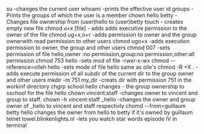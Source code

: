 su -changes the current user
whoami -prints the effective user id
groups -Prints the groups of which the user is a member
chown hello betty -Changes file ownership from (user)hello to (user)betty
touch - creates empty new file
chmod u+x [file] - adds adds executive permssion to the owner of the file
chmod ug+x,o+r -adds permission to owner and the group ownerwith read permission to other users
chmod ugo+x -adds execution permission to owner, the group and other users
chmod 007 -sets permission of file hello,owner :no permission,group:no permission,other:all permission
chmod 753 hello -sets mod of file  -rwxr-x-wx
chmod --reference=olleh hello  -sets mode of file hello same as olle's
chmod -R +X . -adds execute permission of all subdir of the current dir to the group owner and other users
mkdir -m 751 my_dir -creats dir with permission 751 in the workinf directory
chgrp school hello changes - the group ownership to sschool for the file hello
chown vincent:staff -changes owner to vincent and group to staff.
chown -h vincent:staff _hello  -changes the owner and group owner of _hello to vincent and staff respectivly
chomd --from=guillaum betty hello changes the owner from hello to betty if it's owned by guillaum
telnet towel.blinkenlights.nl -lets you watch star words episode IV in terminal
